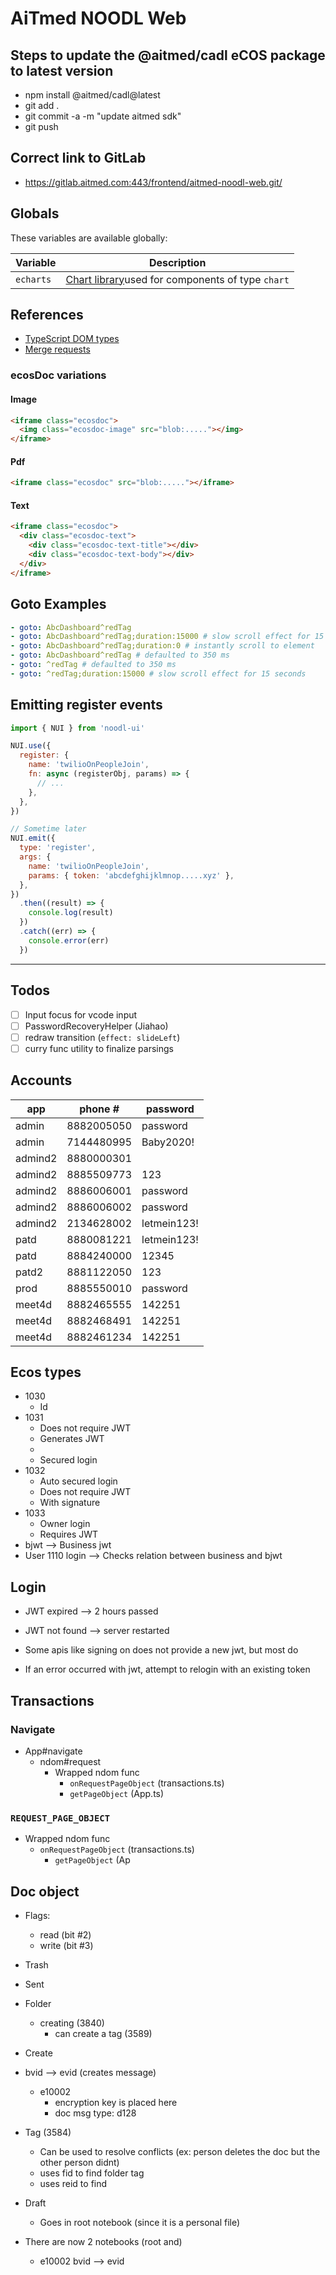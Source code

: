 # AiTmed NOODL Web

## Steps to update the @aitmed/cadl eCOS package to latest version

- npm install @aitmed/cadl@latest
- git add .
- git commit -a -m "update aitmed sdk"
- git push

## Correct link to GitLab

- https://gitlab.aitmed.com:443/frontend/aitmed-noodl-web.git/

## Globals

These variables are available globally:

| Variable  | Description                                                                                           |
| --------- | ----------------------------------------------------------------------------------------------------- |
| `echarts` | [Chart library](https://echarts.apache.org/examples/en/index.html)used for components of type `chart` |

## References

- [TypeScript DOM types](https://github.com/microsoft/TypeScript/blob/master/lib/lib.dom.d.ts)
- [Merge requests](https://gitlab.aitmed.com/help/user/project/merge_requests/index.md#checkout-merge-requests-locally)

### ecosDoc variations

#### Image

```html
<iframe class="ecosdoc">
  <img class="ecosdoc-image" src="blob:....."></img>
</iframe>
```

#### Pdf

```html
<iframe class="ecosdoc" src="blob:....."></iframe>
```

#### Text

```html
<iframe class="ecosdoc">
  <div class="ecosdoc-text">
    <div class="ecosdoc-text-title"></div>
    <div class="ecosdoc-text-body"></div>
  </div>
</iframe>
```

## Goto Examples

```yaml
- goto: AbcDashboard^redTag
- goto: AbcDashboard^redTag;duration:15000 # slow scroll effect for 15 seconds
- goto: AbcDashboard^redTag;duration:0 # instantly scroll to element
- goto: AbcDashboard^redTag # defaulted to 350 ms
- goto: ^redTag # defaulted to 350 ms
- goto: ^redTag;duration:15000 # slow scroll effect for 15 seconds
```

## Emitting register events

```js
import { NUI } from 'noodl-ui'

NUI.use({
  register: {
    name: 'twilioOnPeopleJoin',
    fn: async (registerObj, params) => {
      // ...
    },
  },
})

// Sometime later
NUI.emit({
  type: 'register',
  args: {
    name: 'twilioOnPeopleJoin',
    params: { token: 'abcdefghijklmnop.....xyz' },
  },
})
  .then((result) => {
    console.log(result)
  })
  .catch((err) => {
    console.error(err)
  })
```

---

## Todos

- [ ] Input focus for vcode input
- [ ] PasswordRecoveryHelper (Jiahao)
- [ ] redraw transition (`effect: slideLeft`)
- [ ] curry func utility to finalize parsings

## Accounts

| app     | phone #    | password    |
| ------- | ---------- | ----------- |
| admin   | 8882005050 | password    |
| admin   | 7144480995 | Baby2020!   |
| admind2 | 8880000301 |             |
| admind2 | 8885509773 | 123         |
| admind2 | 8886006001 | password    |
| admind2 | 8886006002 | password    |
| admind2 | 2134628002 | letmein123! |
| patd    | 8880081221 | letmein123! |
| patd    | 8884240000 | 12345       |
| patd2   | 8881122050 | 123         |
| prod    | 8885550010 | password    |
| meet4d  | 8882465555 | 142251      |
| meet4d  | 8882468491 | 142251      |
| meet4d  | 8882461234 | 142251      |

## Ecos types

- 1030
  - Id
- 1031
  - Does not require JWT
  - Generates JWT
  -
  - Secured login
- 1032
  - Auto secured login
  - Does not require JWT
  - With signature
- 1033
  - Owner login
  - Requires JWT
- bjwt --> Business jwt
- User 1110 login --> Checks relation between business and bjwt

## Login

- JWT expired --> 2 hours passed
- JWT not found --> server restarted

- Some apis like signing on does not provide a new jwt, but most do
- If an error occurred with jwt, attempt to relogin with an existing token

## Transactions

### Navigate

- App#navigate
  - ndom#request
    - Wrapped ndom func
      - `onRequestPageObject` (transactions.ts)
      - `getPageObject` (App.ts)

### `REQUEST_PAGE_OBJECT`

- Wrapped ndom func
  - `onRequestPageObject` (transactions.ts)
    - `getPageObject` (Ap

## Doc object

- Flags:
  - read (bit #2)
  - write (bit #3)
- Trash
- Sent
- Folder
  - creating (3840)
    - can create a tag (3589)
- Create
- bvid --> evid (creates message)
  - e10002
    - encryption key is placed here
    - doc msg type: d128
- Tag (3584)
  - Can be used to resolve conflicts (ex: person deletes the doc but the other person didnt)
  - uses fid to find folder tag
  - uses reid to find
- Draft
  - Goes in root notebook (since it is a personal file)
- There are now 2 notebooks (root and)

  - e10002 bvid --> evid
